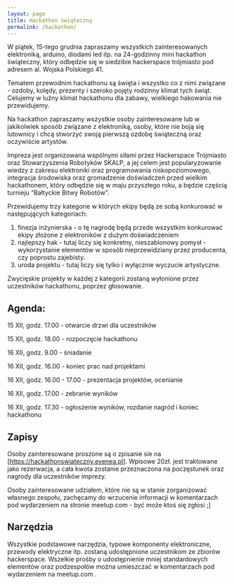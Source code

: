 ```yaml
---
layout: page
title: Hackathon świąteczny
permalink: /hackathon/
---
```


W piątek, 15-tego grudnia zapraszamy wszystkich zainteresowanych elektroniką, arduino, diodami led itp. na 24-godzinny mini hackathon świąteczny, który odbędzie się w siedzibie hackerspace trójmiasto pod adresem al. Wojska Polskiego 41.

Tematem przewodnim hackathonu są święta i wszystko co z nimi związane - ozdoby, kolędy, prezenty i szeroko pojęty rodzinny klimat tych świąt. Celujemy w luźny klimat hackathonu dla zabawy, wielkiego hakowania nie przewidujemy.

Na hackathon zapraszamy wszystkie osoby zainteresowane lub w jakikolwiek sposób związane z elektroniką, osoby, które nie boją się lutownicy i chcą stworzyć swoją pierwszą ozdobę świąteczną oraz oczywiście artystów.

Impreza jest organizowana wspólnymi siłami przez Hackerspace Trójmiasto oraz Stowarzyszenia Robotyków SKALP, a jej celem jest popularyzowanie wiedzy z zakresu elektroniki oraz programowania niskopoziomowego, integracja środowiska oraz gromadzenie doświadczeń przed wielkim hackathonem, który odbędzie się w maju przyszłego roku, a będzie częścią turnieju “Bałtyckie Bitwy Robotów”.

Przewidujemy trzy kategorie w których ekipy będą ze sobą konkurować w następujących kategoriach:
1. finezja inżynierska - o tę nagrodę będą przede wszystkim konkurować ekipy złożone z elektroników z dużym doświadczeniem
2. najlepszy hak - tutaj liczy się konkretny, nieszablonowy pomysł - wykorzystanie elementów w sposób nieprzewidziany przez producenta, czy poprostu zajebisty.
3. uroda projektu - tutaj liczy się tylko i wyłącznie wyczucie artystyczne.

Zwycięskie projekty w każdej z kategorii zostaną wyłonione przez uczestników hackathonu, poprzez głosowanie.

Agenda:
---
15 XII, godz. 17.00 - otwarcie drzwi dla uczestników

15 XII, godz. 18.00 - rozpoczęcie hackathonu

16 XII, godz. 9.00 - śniadanie

16 XII, godz. 16.00 - koniec prac nad projektami

16 XII, godz. 16.00 - 17.00 - prezentacja projektów, ocenianie

16 XII, godz. 17.00 - zebranie wyników

16 XII, godz. 17.30 - ogłoszenie wyników, rozdanie nagród i koniec hackathonu

Zapisy
---
Osoby zainteresowane proszone są o zpisanie sie na [<a href="https://hackathonswiateczny.evenea.pl">https://hackathonswiateczny.evenea.pl</a>]. Wpisowe 20zł. jest traktowane jako rezerwacja, a cała kwota zostanie przeznaczona na poczęstunek oraz nagrody dla uczestników imprezy.

Osoby zainteresowane udziałem, które nie są w stanie zorganizować własnego zespołu, zachęcamy do wrzucenie informacji w komentarzach pod wydarzeniem na stronie meetup.com - być może ktoś się zgłosi ;]

Narzędzia
---
Wszystkie podstawowe narzędzia, typowe komponenty elektroniczne, przewody elektryczne itp. zostaną udostępnione uczestnikom ze zbiorów hackerspace. Wszelkie prośby o udostępnienie mniej standardowych elementów oraz podzespołów można umieszczać w komentarzach pod wydarzeniem na meetup.com .
